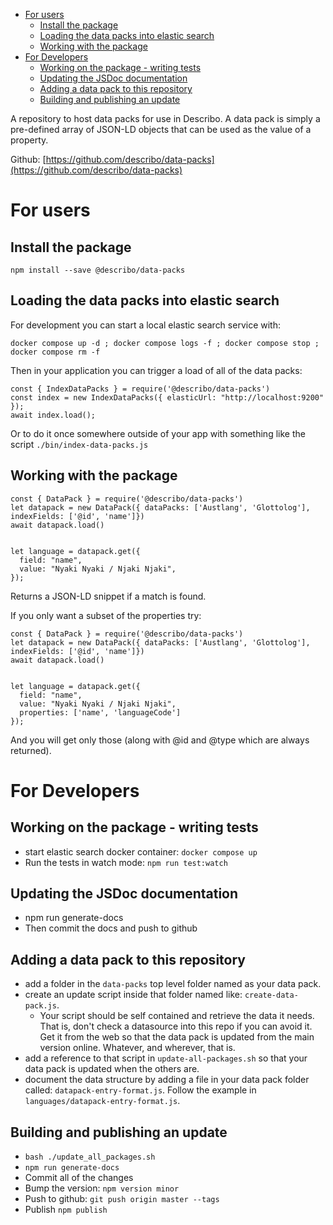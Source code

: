 -   [For users](#for-users)
    -   [Install the package](#install-the-package)
    -   [Loading the data packs into elastic search](#loading-the-data-packs-into-elastic-search)
    -   [Working with the package](#working-with-the-package)
-   [For Developers](#for-developers)
    -   [Working on the package - writing tests](#working-on-the-package---writing-tests)
    -   [Updating the JSDoc documentation](#updating-the-jsdoc-documentation)
    -   [Adding a data pack to this repository](#adding-a-data-pack-to-this-repository)
    -   [Building and publishing an update](#building-and-publishing-an-update)

A repository to host data packs for use in Describo. A data pack is simply a pre-defined array of
JSON-LD objects that can be used as the value of a property.

Github: [https://github.com/describo/data-packs](https://github.com/describo/data-packs)

# For users

## Install the package

```
npm install --save @describo/data-packs
```

## Loading the data packs into elastic search

For development you can start a local elastic search service with:

```
docker compose up -d ; docker compose logs -f ; docker compose stop ; docker compose rm -f
```

Then in your application you can trigger a load of all of the data packs:

```
const { IndexDataPacks } = require('@describo/data-packs')
const index = new IndexDataPacks({ elasticUrl: "http://localhost:9200" });
await index.load();
```

Or to do it once somewhere outside of your app with something like the script
`./bin/index-data-packs.js`

## Working with the package

```
const { DataPack } = require('@describo/data-packs')
let datapack = new DataPack({ dataPacks: ['Austlang', 'Glottolog'], indexFields: ['@id', 'name']})
await datapack.load()


let language = datapack.get({
  field: "name",
  value: "Nyaki Nyaki / Njaki Njaki",
});
```

Returns a JSON-LD snippet if a match is found.

If you only want a subset of the properties try:

```
const { DataPack } = require('@describo/data-packs')
let datapack = new DataPack({ dataPacks: ['Austlang', 'Glottolog'], indexFields: ['@id', 'name']})
await datapack.load()


let language = datapack.get({
  field: "name",
  value: "Nyaki Nyaki / Njaki Njaki",
  properties: ['name', 'languageCode']
});
```

And you will get only those (along with @id and @type which are always returned).

# For Developers

## Working on the package - writing tests

-   start elastic search docker container: `docker compose up`
-   Run the tests in watch mode: `npm run test:watch`

## Updating the JSDoc documentation

-   npm run generate-docs
-   Then commit the docs and push to github

## Adding a data pack to this repository

-   add a folder in the `data-packs` top level folder named as your data pack.
-   create an update script inside that folder named like: `create-data-pack.js`.
    -   Your script should be self contained and retrieve the data it needs. That is, don't check a
        datasource into this repo if you can avoid it. Get it from the web so that the data pack is
        updated from the main version online. Whatever, and wherever, that is.
-   add a reference to that script in `update-all-packages.sh` so that your data pack is updated
    when the others are.
-   document the data structure by adding a file in your data pack folder called:
    `datapack-entry-format.js`. Follow the example in `languages/datapack-entry-format.js`.

## Building and publishing an update

-   `bash ./update_all_packages.sh`
-   `npm run generate-docs`
-   Commit all of the changes
-   Bump the version: `npm version minor`
-   Push to github: `git push origin master --tags`
-   Publish `npm publish`
